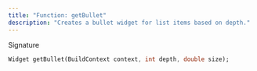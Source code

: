 ```yaml
---
title: "Function: getBullet"
description: "Creates a bullet widget for list items based on depth."
---
```


Signature
```dart
Widget getBullet(BuildContext context, int depth, double size);
```

